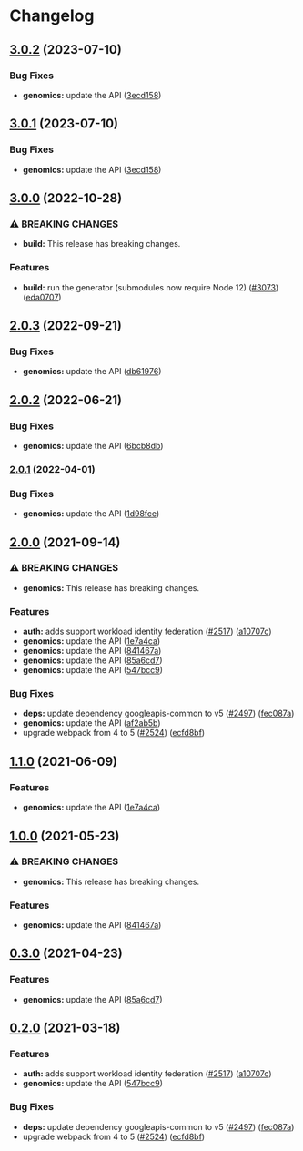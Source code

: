 # Changelog

## [3.0.2](https://github.com/googleapis/google-api-nodejs-client/compare/genomics-v3.0.1...genomics-v3.0.2) (2023-07-10)


### Bug Fixes

* **genomics:** update the API ([3ecd158](https://github.com/googleapis/google-api-nodejs-client/commit/3ecd158d3fe250af95a8370689f7fecca3b0ef40))

## [3.0.1](https://github.com/googleapis/google-api-nodejs-client/compare/genomics-v3.0.0...genomics-v3.0.1) (2023-07-10)


### Bug Fixes

* **genomics:** update the API ([3ecd158](https://github.com/googleapis/google-api-nodejs-client/commit/3ecd158d3fe250af95a8370689f7fecca3b0ef40))

## [3.0.0](https://github.com/googleapis/google-api-nodejs-client/compare/genomics-v2.0.3...genomics-v3.0.0) (2022-10-28)


### ⚠ BREAKING CHANGES

* **build:** This release has breaking changes.

### Features

* **build:** run the generator (submodules now require Node 12) ([#3073](https://github.com/googleapis/google-api-nodejs-client/issues/3073)) ([eda0707](https://github.com/googleapis/google-api-nodejs-client/commit/eda07079dadab46a80b6f9ede618f4f43030169e))

## [2.0.3](https://github.com/googleapis/google-api-nodejs-client/compare/genomics-v2.0.2...genomics-v2.0.3) (2022-09-21)


### Bug Fixes

* **genomics:** update the API ([db61976](https://github.com/googleapis/google-api-nodejs-client/commit/db619760d46727430125243645a5d376216729a9))

## [2.0.2](https://github.com/googleapis/google-api-nodejs-client/compare/genomics-v2.0.1...genomics-v2.0.2) (2022-06-21)


### Bug Fixes

* **genomics:** update the API ([6bcb8db](https://github.com/googleapis/google-api-nodejs-client/commit/6bcb8db402974c9e376b01cf4f26a2aee5dde4a5))

### [2.0.1](https://github.com/googleapis/google-api-nodejs-client/compare/genomics-v2.0.0...genomics-v2.0.1) (2022-04-01)


### Bug Fixes

* **genomics:** update the API ([1d98fce](https://github.com/googleapis/google-api-nodejs-client/commit/1d98fceacfff5e0e7ea8f8969e09fdba88f83ae5))

## [2.0.0](https://www.github.com/googleapis/google-api-nodejs-client/compare/genomics-v1.1.0...genomics-v2.0.0) (2021-09-14)


### ⚠ BREAKING CHANGES

* **genomics:** This release has breaking changes.

### Features

* **auth:** adds support workload identity federation ([#2517](https://www.github.com/googleapis/google-api-nodejs-client/issues/2517)) ([a10707c](https://www.github.com/googleapis/google-api-nodejs-client/commit/a10707c477759e7c9ef6360a2fe800856fb600c1))
* **genomics:** update the API ([1e7a4ca](https://www.github.com/googleapis/google-api-nodejs-client/commit/1e7a4ca25ac8a2efa9aed9961efa5e9b214e1680))
* **genomics:** update the API ([841467a](https://www.github.com/googleapis/google-api-nodejs-client/commit/841467a014409b8653b31eda39d05ecad4757ad8))
* **genomics:** update the API ([85a6cd7](https://www.github.com/googleapis/google-api-nodejs-client/commit/85a6cd710fcdf33b4dbc615ae93ff2be82ab59a1))
* **genomics:** update the API ([547bcc9](https://www.github.com/googleapis/google-api-nodejs-client/commit/547bcc9b8abf619345c1abf7e652a737bf5f6c5c))


### Bug Fixes

* **deps:** update dependency googleapis-common to v5 ([#2497](https://www.github.com/googleapis/google-api-nodejs-client/issues/2497)) ([fec087a](https://www.github.com/googleapis/google-api-nodejs-client/commit/fec087abcf3d994dd41c3ffa0a0c12b1f9f09dae))
* **genomics:** update the API ([af2ab5b](https://www.github.com/googleapis/google-api-nodejs-client/commit/af2ab5ba19c5cc2d83eb8f73d34afea7f466ff6d))
* upgrade webpack from 4 to 5  ([#2524](https://www.github.com/googleapis/google-api-nodejs-client/issues/2524)) ([ecfd8bf](https://www.github.com/googleapis/google-api-nodejs-client/commit/ecfd8bfcd06e1beabff7ec9a8c4000222379eb8d))

## [1.1.0](https://www.github.com/googleapis/google-api-nodejs-client/compare/genomics-v1.0.0...genomics-v1.1.0) (2021-06-09)


### Features

* **genomics:** update the API ([1e7a4ca](https://www.github.com/googleapis/google-api-nodejs-client/commit/1e7a4ca25ac8a2efa9aed9961efa5e9b214e1680))

## [1.0.0](https://www.github.com/googleapis/google-api-nodejs-client/compare/genomics-v0.3.0...genomics-v1.0.0) (2021-05-23)


### ⚠ BREAKING CHANGES

* **genomics:** This release has breaking changes.

### Features

* **genomics:** update the API ([841467a](https://www.github.com/googleapis/google-api-nodejs-client/commit/841467a014409b8653b31eda39d05ecad4757ad8))

## [0.3.0](https://www.github.com/googleapis/google-api-nodejs-client/compare/genomics-v0.2.0...genomics-v0.3.0) (2021-04-23)


### Features

* **genomics:** update the API ([85a6cd7](https://www.github.com/googleapis/google-api-nodejs-client/commit/85a6cd710fcdf33b4dbc615ae93ff2be82ab59a1))

## [0.2.0](https://www.github.com/googleapis/google-api-nodejs-client/compare/genomics-v0.1.0...genomics-v0.2.0) (2021-03-18)


### Features

* **auth:** adds support workload identity federation ([#2517](https://www.github.com/googleapis/google-api-nodejs-client/issues/2517)) ([a10707c](https://www.github.com/googleapis/google-api-nodejs-client/commit/a10707c477759e7c9ef6360a2fe800856fb600c1))
* **genomics:** update the API ([547bcc9](https://www.github.com/googleapis/google-api-nodejs-client/commit/547bcc9b8abf619345c1abf7e652a737bf5f6c5c))


### Bug Fixes

* **deps:** update dependency googleapis-common to v5 ([#2497](https://www.github.com/googleapis/google-api-nodejs-client/issues/2497)) ([fec087a](https://www.github.com/googleapis/google-api-nodejs-client/commit/fec087abcf3d994dd41c3ffa0a0c12b1f9f09dae))
* upgrade webpack from 4 to 5  ([#2524](https://www.github.com/googleapis/google-api-nodejs-client/issues/2524)) ([ecfd8bf](https://www.github.com/googleapis/google-api-nodejs-client/commit/ecfd8bfcd06e1beabff7ec9a8c4000222379eb8d))
